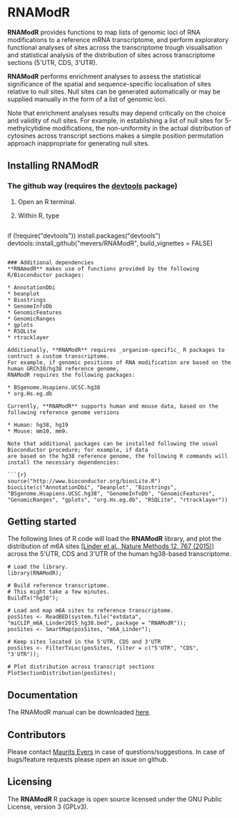 # RNAModR

**RNAModR** provides functions to map lists of genomic loci of RNA modifications 
to a reference mRNA transcriptome, and perform exploratory functional analyses of
sites across the transcriptome trough visualisation and statistical analysis of
the distribution of sites across transcriptome sections (5'UTR, CDS, 3'UTR).

**RNAModR** performs enrichment analyses to assess the statistical significance of
the spatial and sequence-specific localisation of sites relative to null sites.
Null sites can be generated automatically or may be supplied manually in the form
of a list of genomic loci.

Note that enrichment analyses results may depend critically on the choice and validity 
of null sites. For example, in establishing a list of null sites for 5-methylcytidine 
modifications, the non-uniformity in the actual distribution of cytosines across 
transcript sections makes a simple position permutation approach inappropriate for 
generating null sites.

## Installing RNAModR 

### The github way (requires the [devtools](https://github.com/hadley/devtools) package)

1. Open an R terminal.

2. Within R, type

   ```{r}
if (!require("devtools")) install.packages("devtools")
devtools::install_github("mevers/RNAModR", build_vignettes = FALSE)
   ```

### Additional dependencies
**RNAmodR** makes use of functions provided by the following R/Bioconductor packages:
 
 * AnnotationDbi
 * beanplot
 * Biostrings
 * GenomeInfoDb
 * GenomicFeatures
 * GenomicRanges
 * gplots
 * RSQLite
 * rtracklayer

Additionally, **RNAModR** requires _organism-specific_ R packages to contruct a custom transcriptome. 
For example, if genomic positions of RNA modification are based on the human GRCh38/hg38 reference genome,
RNAModR requires the following packages:

* BSgenome.Hsapiens.UCSC.hg38
* org.Hs.eg.db

Currently, **RNAModR** supports human and mouse data, based on the following reference genome versions

* Human: hg38, hg19
* Mouse: mm10, mm9.

Note that additional packages can be installed following the usual Bioconductor procedure; for example, if data 
are based on the hg38 reference genome, the following R commands will install the necessary dependencies:

```{r}
source("http://www.bioconductor.org/biocLite.R")
biocLite(c("AnnotationDbi", "beanplot", "Biostrings", "BSgenome.Hsapiens.UCSC.hg38", "GenomeInfoDb", "GenomicFeatures", "GenomicRanges", "gplots", "org.Hs.eg.db", "RSQLite", "rtracklayer"))
```

## Getting started
The following lines of R code will load the **RNAModR** library, and plot the distribution of m6A sites [[Linder et al., Nature Methods 12, 767 (2015)](http://www.nature.com/nmeth/journal/v12/n8/abs/nmeth.3453.html)] across the 5'UTR, CDS and 3'UTR of the human hg38-based transcriptome.

```{r}
# Load the library.
library(RNAModR);

# Build reference transcriptome.
# This might take a few minutes.
BuildTx("hg38");

# Load and map m6A sites to reference transcriptome.
posSites <- ReadBED(system.file("extdata", "miCLIP_m6A_Linder2015_hg38.bed", package = "RNAModR"));
posSites <- SmartMap(posSites, "m6A_Linder");

# Keep sites located in the 5'UTR, CDS and 3'UTR
posSites <- FilterTxLoc(posSites, filter = c("5'UTR", "CDS", "3'UTR"));

# Plot distribution across transcript sections
PlotSectionDistribution(posSites);
```

## Documentation

The RNAModR manual can be downloaded [here](doc/RNAModR-manual.pdf).


## Contributors

Please contact [Maurits Evers](mailto:maurits.evers@anu.edu.au "Email Maurits Evers") in case of questions/suggestions.
In case of bugs/feature requests please open an issue on github.

## Licensing

The **RNAModR** R package is open source licensed under the 
GNU Public License, version 3 (GPLv3).
